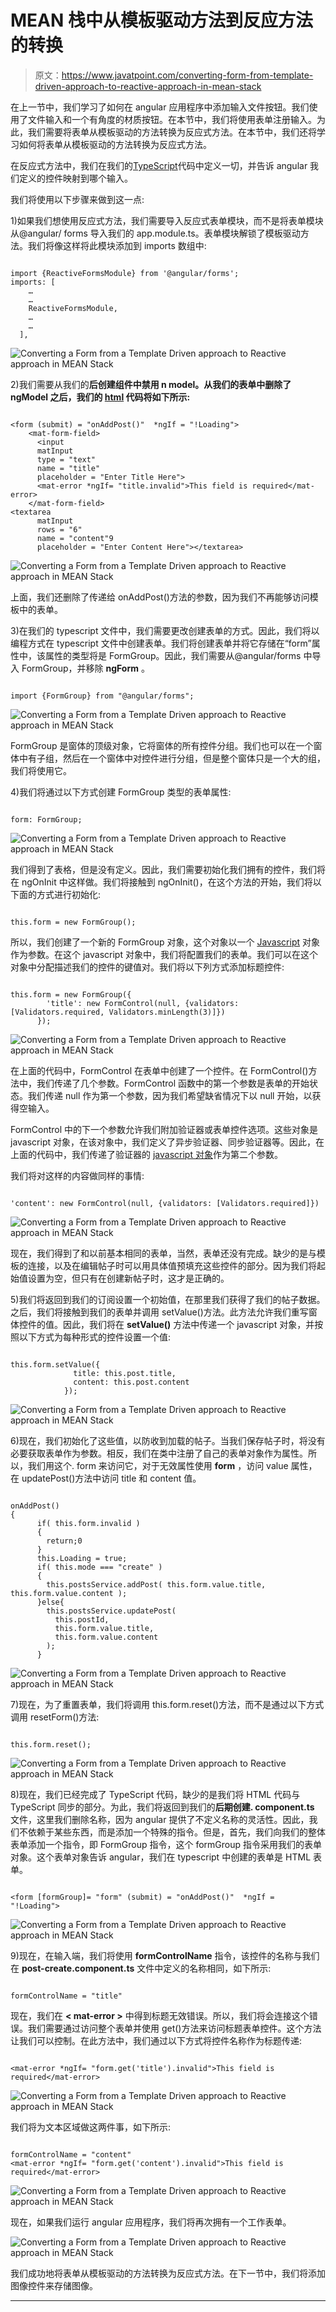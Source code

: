 # MEAN 栈中从模板驱动方法到反应方法的转换

> 原文：<https://www.javatpoint.com/converting-form-from-template-driven-approach-to-reactive-approach-in-mean-stack>

在上一节中，我们学习了如何在 angular 应用程序中添加输入文件按钮。我们使用了文件输入和一个有角度的材质按钮。在本节中，我们将使用表单注册输入。为此，我们需要将表单从模板驱动的方法转换为反应式方法。在本节中，我们还将学习如何将表单从模板驱动的方法转换为反应式方法。

在反应式方法中，我们在我们的[TypeScript](https://www.javatpoint.com/typescript-tutorial)代码中定义一切，并告诉 angular 我们定义的控件映射到哪个输入。

我们将使用以下步骤来做到这一点:

1)如果我们想使用反应式方法，我们需要导入反应式表单模块，而不是将表单模块从@angular/ forms 导入我们的 app.module.ts。表单模块解锁了模板驱动方法。我们将像这样将此模块添加到 imports 数组中:

```

import {ReactiveFormsModule} from '@angular/forms';
imports: [
    …
    …
    ReactiveFormsModule,
    …
    …
  ],

```

![Converting a Form from a Template Driven approach to Reactive approach in MEAN Stack](img/6a25a474ac2329a6bf03426094e9fadf.png)

2)我们需要从我们的**后创建组件中禁用 n model。从我们的表单中删除了 ngModel 之后，我们的 [html](https://www.javatpoint.com/html-tutorial) 代码将如下所示:**

```

<form (submit) = "onAddPost()"  *ngIf = "!Loading">
    <mat-form-field>
      <input
      matInput
      type = "text"
      name = "title"
      placeholder = "Enter Title Here">
      <mat-error *ngIf= "title.invalid">This field is required</mat-error>
    </mat-form-field>
<textarea
      matInput
      rows = "6"
      name = "content"9
      placeholder = "Enter Content Here"></textarea>

```

![Converting a Form from a Template Driven approach to Reactive approach in MEAN Stack](img/875e055bd0f1f13bbb815c98ffb69f6b.png)

上面，我们还删除了传递给 onAddPost()方法的参数，因为我们不再能够访问模板中的表单。

3)在我们的 typescript 文件中，我们需要更改创建表单的方式。因此，我们将以编程方式在 typescript 文件中创建表单。我们将创建表单并将它存储在“form”属性中，该属性的类型将是 FormGroup。因此，我们需要从@angular/forms 中导入 FormGroup，并移除 **ngForm** 。

```

import {FormGroup} from "@angular/forms";

```

![Converting a Form from a Template Driven approach to Reactive approach in MEAN Stack](img/54fc187df53ade3d5fdbb2bd9b9eada6.png)

FormGroup 是窗体的顶级对象，它将窗体的所有控件分组。我们也可以在一个窗体中有子组，然后在一个窗体中对控件进行分组，但是整个窗体只是一个大的组，我们将使用它。

4)我们将通过以下方式创建 FormGroup 类型的表单属性:

```

form: FormGroup;

```

![Converting a Form from a Template Driven approach to Reactive approach in MEAN Stack](img/9956e76902c0dc0eeb653e37d8fa6f03.png)

我们得到了表格，但是没有定义。因此，我们需要初始化我们拥有的控件，我们将在 ngOnInit 中这样做。我们将接触到 ngOnInit()，在这个方法的开始，我们将以下面的方式进行初始化:

```

this.form = new FormGroup();

```

所以，我们创建了一个新的 FormGroup 对象，这个对象以一个 [Javascript](https://www.javatpoint.com/javascript-tutorial) 对象作为参数。在这个 javascript 对象中，我们将配置我们的表单。我们可以在这个对象中分配描述我们的控件的键值对。我们将以下列方式添加标题控件:

```

this.form = new FormGroup({
        'title': new FormControl(null, {validators:[Validators.required, Validators.minLength(3)]}) 
      });

```

![Converting a Form from a Template Driven approach to Reactive approach in MEAN Stack](img/b37ab1180f6f5046948b968e92db4068.png)

在上面的代码中，FormControl 在表单中创建了一个控件。在 FormControl()方法中，我们传递了几个参数。FormControl 函数中的第一个参数是表单的开始状态。我们传递 null 作为第一个参数，因为我们希望缺省情况下以 null 开始，以获得空输入。

FormControl 中的下一个参数允许我们附加验证器或表单控件选项。这些对象是 javascript 对象，在该对象中，我们定义了异步验证器、同步验证器等。因此，在上面的代码中，我们传递了验证器的 [javascript 对象](https://www.javatpoint.com/javascript-objects)作为第二个参数。

我们将对这样的内容做同样的事情:

```

'content': new FormControl(null, {validators: [Validators.required]})

```

![Converting a Form from a Template Driven approach to Reactive approach in MEAN Stack](img/1374b5aeb3938f32a16dc0d5f9aac8bb.png)

现在，我们得到了和以前基本相同的表单，当然，表单还没有完成。缺少的是与模板的连接，以及在编辑帖子时可以用具体值预填充这些控件的部分。因为我们将起始值设置为空，但只有在创建新帖子时，这才是正确的。

5)我们将返回到我们的订阅设置一个初始值，在那里我们获得了我们的帖子数据。之后，我们将接触到我们的表单并调用 setValue()方法。此方法允许我们重写窗体控件的值。因此，我们将在 **setValue()** 方法中传递一个 javascript 对象，并按照以下方式为每种形式的控件设置一个值:

```

this.form.setValue({
              title: this.post.title,
              content: this.post.content
            });

```

![Converting a Form from a Template Driven approach to Reactive approach in MEAN Stack](img/65b3960c21d474f4e23cc35215bba266.png)

6)现在，我们初始化了这些值，以防收到加载的帖子。当我们保存帖子时，将没有必要获取表单作为参数。相反，我们在类中注册了自己的表单对象作为属性。所以，我们用这个. form 来访问它，对于无效属性使用 **form** ，访问 value 属性，在 updatePost()方法中访问 title 和 content 值。

```

onAddPost()
{
      if( this.form.invalid )
      {
        return;0
      }
      this.Loading = true;
      if( this.mode === "create" )
      {
        this.postsService.addPost( this.form.value.title, this.form.value.content );
      }else{
        this.postsService.updatePost(
          this.postId,
          this.form.value.title,
          this.form.value.content
        );
      }

```

![Converting a Form from a Template Driven approach to Reactive approach in MEAN Stack](img/d50f9ba4a827bc670ab5158d865bd093.png)

7)现在，为了重置表单，我们将调用 this.form.reset()方法，而不是通过以下方式调用 resetForm()方法:

```

this.form.reset();

```

![Converting a Form from a Template Driven approach to Reactive approach in MEAN Stack](img/a8e923a94c1f6cfb76ba77b6612a3fc3.png)

8)现在，我们已经完成了 TypeScript 代码，缺少的是我们将 HTML 代码与 TypeScript 同步的部分。为此，我们将返回到我们的**后期创建. component.ts** 文件，这里我们删除名称，因为 angular 提供了不定义名称的灵活性。因此，我们不依赖于某些东西，而是添加一个特殊的指令。但是，首先，我们向我们的整体表单添加一个指令，即 FormGroup 指令，这个 formGroup 指令采用我们的表单对象。这个表单对象告诉 angular，我们在 typescript 中创建的表单是 HTML 表单。

```

<form [formGroup]= "form" (submit) = "onAddPost()"  *ngIf = "!Loading">

```

![Converting a Form from a Template Driven approach to Reactive approach in MEAN Stack](img/709f4ae111200c64615e114828b26ad6.png)

9)现在，在输入端，我们将使用 **formControlName** 指令，该控件的名称与我们在 **post-create.component.ts** 文件中定义的名称相同，如下所示:

```

formControlName = "title"

```

现在，我们在 **< mat-error >** 中得到标题无效错误。所以，我们将会连接这个错误。我们需要通过访问整个表单并使用 get()方法来访问标题表单控件。这个方法让我们可以控制。在此方法中，我们通过以下方式将控件名称作为标题传递:

```

<mat-error *ngIf= "form.get('title').invalid">This field is required</mat-error>

```

![Converting a Form from a Template Driven approach to Reactive approach in MEAN Stack](img/57e38db61a02e0fa2d2f6540fc94e8ac.png)

我们将为文本区域做这两件事，如下所示:

```

formControlName = "content"
<mat-error *ngIf= "form.get('content').invalid">This field is required</mat-error>

```

![Converting a Form from a Template Driven approach to Reactive approach in MEAN Stack](img/a2c191b2bb4194d52cc35e9aedbca8a7.png)

现在，如果我们运行 angular 应用程序，我们将再次拥有一个工作表单。

![Converting a Form from a Template Driven approach to Reactive approach in MEAN Stack](img/8c92a1af505489d18d5e442ad7a4580b.png)

我们成功地将表单从模板驱动的方法转换为反应式方法。在下一节中，我们将添加图像控件来存储图像。

* * *